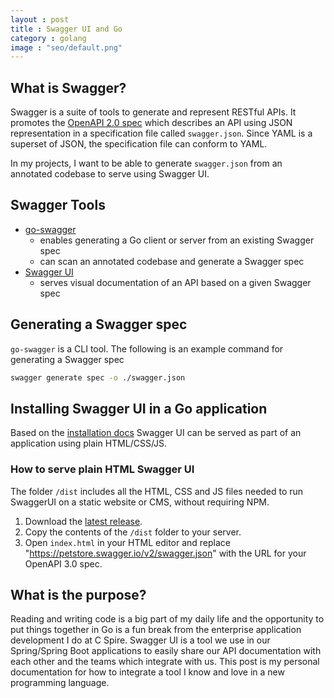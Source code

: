 ```yaml
---
layout : post
title : Swagger UI and Go
category : golang
image : "seo/default.png"
---
```


## What is Swagger?

Swagger is a suite of tools to generate and represent RESTful APIs. It promotes the [OpenAPI 2.0 spec](https://github.com/OAI/OpenAPI-Specification/blob/main/versions/2.0.md) which describes an API using JSON representation in a specification file called `swagger.json`. Since YAML is a superset of JSON, the specification file can conform to YAML.

In my projects, I want to be able to generate `swagger.json` from an annotated codebase to serve using Swagger UI.

## Swagger Tools

- [go-swagger](https://goswagger.io/)
  - enables generating a Go client or server from an existing Swagger spec
  - can scan an annotated codebase and generate a Swagger spec
- [Swagger UI](https://github.com/swagger-api/swagger-ui)
  - serves visual documentation of an API based on a given Swagger spec

## Generating a Swagger spec

`go-swagger` is a CLI tool. The following is an example command for generating a Swagger spec

```sh
swagger generate spec -o ./swagger.json
```

## Installing Swagger UI in a Go application

Based on the [installation docs](https://github.com/swagger-api/swagger-ui/blob/master/docs/usage/installation.md) Swagger UI can be served as part of an application using plain HTML/CSS/JS.

### How to serve plain HTML Swagger UI

The folder `/dist` includes all the HTML, CSS and JS files needed to run SwaggerUI on a static website or CMS, without requiring NPM.

1. Download the [latest release](https://github.com/swagger-api/swagger-ui/releases/latest).
2. Copy the contents of the `/dist` folder to your server.
3. Open `index.html` in your HTML editor and replace "https://petstore.swagger.io/v2/swagger.json" with the URL for your OpenAPI 3.0 spec.

## What is the purpose?

Reading and writing code is a big part of my daily life and the opportunity to put things together in Go is a fun break from the enterprise application development I do at C Spire. Swagger UI is a tool we use in our Spring/Spring Boot applications to easily share our API documentation with each other and the teams which integrate with us. This post is my personal documentation for how to integrate a tool I know and love in a new programming language.
